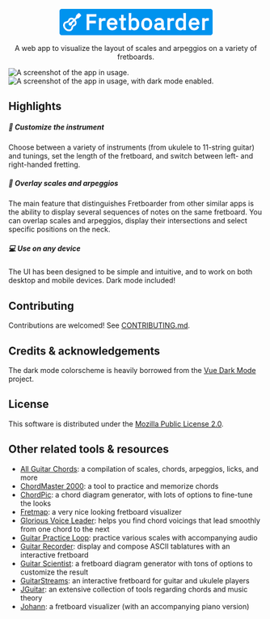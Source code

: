 <p align="center">
	<a href="https://fretboarder.app" target="_blank" rel="external nofollow noopener noreferrer">
		<img src="./docs/banner.png" alt="A white icon of a an acoustic guitar and a white text saying Fretboarder over a bright blue background.">
	</a>
</p>

<p align="center">A web app to visualize the layout of scales and arpeggios on a variety of fretboards.</p>

<img src="https://raw.githubusercontent.com/cheap-glitch/fretboarder/master/docs/screenshot-light.png" alt="A screenshot of the app in usage.">
<img src="https://raw.githubusercontent.com/cheap-glitch/fretboarder/master/docs/screenshot-dark.png"  alt="A screenshot of the app in usage, with dark mode enabled.">


## Highlights

##### 🎸 Customize the instrument

Choose between a  variety of instruments (from ukulele to  11-string guitar) and
tunings,  set  the  length  of  the fretboard,  and  switch  between  left-  and
right-handed fretting.

##### 🎨 Overlay scales and arpeggios

The main feature  that distinguishes Fretboarder from other similar  apps is the
ability to  display several sequences  of notes on  the same fretboard.  You can
overlap scales  and arpeggios, display  their intersections and  select specific
positions on the neck.

##### 💻 Use on any device

The UI has been designed to be simple and intuitive, and to work on both desktop
and mobile devices. Dark mode included!


## Contributing

Contributions are welcomed! See [CONTRIBUTING.md](CONTRIBUTING.md).


## Credits & acknowledgements

The dark mode colorscheme is heavily borrowed from the [Vue Dark Mode](https://www.growthbunker.dev/vuedarkmode) project.


## License

This software is distributed under the [Mozilla Public License 2.0](https://www.mozilla.org/en-US/MPL/2.0).


## Other related tools & resources

  * [All Guitar Chords](http://www.all-guitar-chords.com): a compilation of scales, chords, arpeggios, licks, and more
  * [ChordMaster 2000](http://chordmaster.tardate.com): a tool to practice and memorize chords
  * [ChordPic](https://chordpic.com): a chord diagram generator, with lots of options to fine-tune the looks
  * [Fretmap](https://fretmap.app): a very nice looking fretboard visualizer
  * [Glorious Voice Leader](https://www.gloriousvoiceleader.com): helps you find chord voicings that lead smoothly from one chord to the next
  * [Guitar Practice Loop](https://www.guitarpracticeloops.com): practice various scales with accompanying audio
  * [Guitar Recorder](https://1j01.github.io/guitar): display and compose ASCII tablatures with an interactive fretboard
  * [Guitar Scientist](https://www.guitarscientist.com/generator): a fretboard diagram generator with tons of options to customize the result
  * [GuitarStreams](https://guitarstreams.com/tool/fretboard): an interactive fretboard for guitar and ukulele players
  * [JGuitar](https://jguitar.com): an extensive collection of tools regarding chords and music theory
  * [Johann](https://scribbletune.github.io/johann/#/guitar): a fretboard visualizer (with an accompanying piano version)
